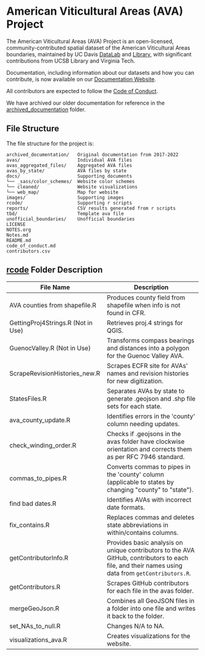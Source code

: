 # American Viticultural Areas (AVA) Project

The American Viticultural Areas (AVA) Project is an open-licensed, community-contributed spatial dataset of the American Viticultural Areas boundaries, maintained by UC Davis [DataLab](https://datalab.ucdavis.edu/) and [Library](https://www.library.ucdavis.edu/), with significant contributions from UCSB Library and Virginia Tech.

Documentation, including information about our datasets and how you can contribute, is now available on our [Documentation Website](https://ucdavislibrary.github.io/ava/).  

All contributors are expected to follow the [Code of Conduct](code_of_conduct.md).

We have archived our older documentation for reference in the [archived_documentation](https://github.com/UCDavisLibrary/ava/tree/master/archived_documentation) folder.

## File Structure

The file structure for the project is:

```
archived_documentation/   Original documentation from 2017-2022
avas/                     Individual AVA files
avas_aggregated_files/    Aggregated AVA files
avas_by_state/            AVA files by state
docs/                     Supporting documents
└── _sass/color_schemes/  Website color schemes
└── cleaned/              Website visualizations
└── web_map/              Map for website
images/                   Supporting images
rcode/                    Supporting r scripts
reports/                  CSV results generated from r scripts
tbd/                      Template ava file
unofficial_boundaries/    Unofficial boundaries
LICENSE
NOTES.org
Notes.md
README.md
code_of_conduct.md
contributors.csv
```
## [rcode](rcode) Folder Description

| File Name               | Description                                             |
|-------------------------|---------------------------------------------------------|
| AVA counties from shapefile.R | Produces county field from shapefile when info is not found in CFR. |
| GettingProj4Strings.R (Not in Use) | Retrieves proj.4 strings for QGIS. |
| GuenocValley.R (Not in Use) | Transforms compass bearings and distances into a polygon for the Guenoc Valley AVA. |
| ScrapeRevisionHistories_new.R | Scrapes ECFR site for AVAs' names and revision histories for new digitization. |
| StatesFiles.R | Separates AVAs by state to generate .geojson and .shp file sets for each state. |
| ava_county_update.R | Identifies errors in the 'county' column needing updates. |
| check_winding_order.R | Checks if .geojsons in the avas folder have clockwise orientation and corrects them as per RFC 7946 standard. |
| commas_to_pipes.R | Converts commas to pipes in the 'county' column (applicable to states by changing "county" to "state"). |
| find bad dates.R | Identifies AVAs with incorrect date formats. |
| fix_contains.R | Replaces commas and deletes state abbreviations in within/contains columns. |
| getContributorInfo.R | Provides basic analysis on unique contributors to the AVA GitHub, contributors to each file, and their names using data from `getContributors.R`. |
| getContributors.R | Scrapes GitHub contributors for each file in the avas folder. |
| mergeGeoJson.R | Combines all GeoJSON files in a folder into one file and writes it back to the folder. |
| set_NAs_to_null.R | Changes N/A to NA. |
| visualizations_ava.R | Creates visualizations for the website. |
